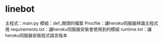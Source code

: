 # linebot
主程式：main.py
模組：def_開頭的檔案
Procfile：讓heroku伺服器辨識主程式用
requirements.txt：讓heroku伺服器安裝會使用到的模組
runtime.txt：讓heroku伺服器安裝程式語言版本
